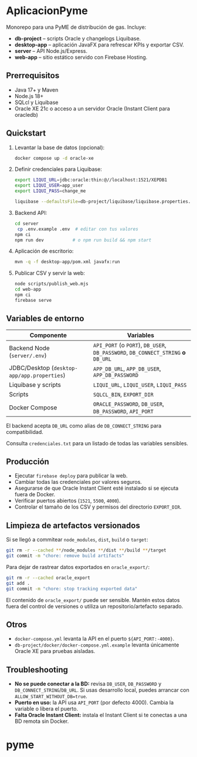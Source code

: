 # AplicacionPyme

Monorepo para una PyME de distribución de gas. Incluye:

- **db-project** – scripts Oracle y changelogs Liquibase.
- **desktop-app** – aplicación JavaFX para refrescar KPIs y exportar CSV.
- **server** – API Node.js/Express.
- **web-app** – sitio estático servido con Firebase Hosting.

## Prerrequisitos
- Java 17+ y Maven
- Node.js 18+
- SQLcl y Liquibase
- Oracle XE 21c o acceso a un servidor Oracle (Instant Client para oracledb)

## Quickstart
1. Levantar la base de datos (opcional):
   ```bash
   docker compose up -d oracle-xe
   ```
2. Definir credenciales para Liquibase:
   ```bash
   export LIQUI_URL=jdbc:oracle:thin:@//localhost:1521/XEPDB1
   export LIQUI_USER=app_user
   export LIQUI_PASS=change_me
   ```
   ```bash
   liquibase --defaultsFile=db-project/liquibase/liquibase.properties.example update
   ```
3. Backend API:
   ```bash
   cd server
    cp .env.example .env  # editar con tus valores
   npm ci
   npm run dev           # o npm run build && npm start
   ```
4. Aplicación de escritorio:
   ```bash
   mvn -q -f desktop-app/pom.xml javafx:run
   ```
5. Publicar CSV y servir la web:
   ```bash
   node scripts/publish_web.mjs
   cd web-app
   npm ci
   firebase serve
   ```

## Variables de entorno
| Componente | Variables |
|------------|-----------|
| Backend Node (`server/.env`) | `API_PORT` (o `PORT`), `DB_USER`, `DB_PASSWORD`, `DB_CONNECT_STRING` **o** `DB_URL` |
| JDBC/Desktop (`desktop-app/app.properties`) | `APP_DB_URL`, `APP_DB_USER`, `APP_DB_PASSWORD` |
| Liquibase y scripts | `LIQUI_URL`, `LIQUI_USER`, `LIQUI_PASS` |
| Scripts | `SQLCL_BIN`, `EXPORT_DIR` |
| Docker Compose | `ORACLE_PASSWORD`, `DB_USER`, `DB_PASSWORD`, `API_PORT` |

El backend acepta `DB_URL` como alias de `DB_CONNECT_STRING` para compatibilidad.

Consulta `credenciales.txt` para un listado de todas las variables sensibles.

## Producción
- Ejecutar `firebase deploy` para publicar la web.
- Cambiar todas las credenciales por valores seguros.
- Asegurarse de que Oracle Instant Client esté instalado si se ejecuta fuera de Docker.
- Verificar puertos abiertos (`1521`, `5500`, `4000`).
- Controlar el tamaño de los CSV y permisos del directorio `EXPORT_DIR`.

## Limpieza de artefactos versionados
Si se llegó a commitear `node_modules`, `dist`, `build` o `target`:
```bash
git rm -r --cached **/node_modules **/dist **/build **/target
git commit -m "chore: remove build artifacts"
```

Para dejar de rastrear datos exportados en `oracle_export/`:
```bash
git rm -r --cached oracle_export
git add .
git commit -m "chore: stop tracking exported data"
```

El contenido de `oracle_export/` puede ser sensible. Mantén estos datos fuera del control de versiones o utiliza un repositorio/artefacto separado.

## Otros
- `docker-compose.yml` levanta la API en el puerto `${API_PORT:-4000}`.
- `db-project/docker/docker-compose.yml.example` levanta únicamente Oracle XE para pruebas aisladas.

## Troubleshooting

- **No se puede conectar a la BD:** revisa `DB_USER`, `DB_PASSWORD` y `DB_CONNECT_STRING`/`DB_URL`. Si usas desarrollo local, puedes arrancar con `ALLOW_START_WITHOUT_DB=true`.
- **Puerto en uso:** la API usa `API_PORT` (por defecto 4000). Cambia la variable o libera el puerto.
- **Falta Oracle Instant Client:** instala el Instant Client si te conectas a una BD remota sin Docker.
# pyme
